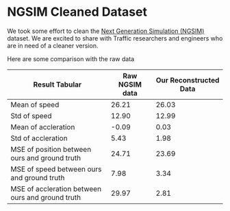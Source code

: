 # NGSIM Cleaned Dataset

We took some effort to clean the [Next Generation Simulation (NGSIM)](https://ops.fhwa.dot.gov/trafficanalysistools/ngsim.htm) dataset. We are excited to share with Traffic researchers and engineers who are in need of a cleaner version.

Here are some comparison with the raw data

Result Tabular | Raw NGSIM data | Our Reconstructed Data 
--- | --- | --- |
Mean of speed | 26.21 | 26.03
Std of speed | 12.90 | 12.99
Mean of accleration | -0.09 | 0.03
Std of accleration | 5.43 | 1.98
MSE of position between ours and ground truth | 24.71 | 23.69
MSE of speed between ours and ground truth  | 7.98 | 3.34
MSE of accleration between ours and ground truth  | 29.97 | 2.81

